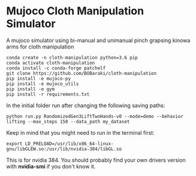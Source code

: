 # Mujoco Cloth Manipulation Simulator
A mujoco simulator using bi-manual and unimanual pinch grapsing kinowa arms for cloth manipulation

```
conda create -n cloth-manipulation python=3.6 pip
conda activate cloth-manipulation
conda install -c conda-forge patchelf
git clone https://github.com/BOBaraki/cloth-manipulation
pip install -e mujoco-py
pip install -e mujoco_utils
pip install -e gym
pip install -r requirements.txt
```

In the initial folder run after changing the following saving paths:
```
python run.py RandomizedGen3LiftTwoHands-v0 --mode=demo --behavior lifting --max_steps 150 --data_path my_dataset
```
Keep in mind that you might need to run in the terminal first:
```
export LD_PRELOAD=/usr/lib/x86_64-linux-gnu/libGLEW.so:/usr/lib/nvidia-384/libGL.so
```
This is for nvidia 384. You should probably find your own drivers version with **nvidia-smi** if you don't know it.
